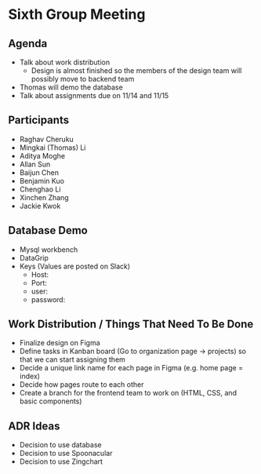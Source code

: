 # Sixth Group Meeting

## Agenda
* Talk about work distribution
  * Design is almost finished so the members of the design team will possibly move to backend team
* Thomas will demo the database
* Talk about assignments due on 11/14 and 11/15

## Participants
* Raghav Cheruku
* Mingkai (Thomas) Li
* Aditya Moghe
* Allan Sun
* Baijun Chen
* Benjamin Kuo
* Chenghao Li
* Xinchen Zhang
* Jackie Kwok

## Database Demo
* Mysql workbench
* DataGrip
* Keys (Values are posted on Slack)
  * Host: 
  * Port: 
  * user: 
  * password: 

## Work Distribution / Things That Need To Be Done
* Finalize design on Figma
* Define tasks in Kanban board (Go to organization page -> projects) so that we can start assigning them
* Decide a unique link name for each page in Figma (e.g. home page = index)
* Decide how pages route to each other
* Create a branch for the frontend team to work on (HTML, CSS, and basic components)

## ADR Ideas
* Decision to use database
* Decision to use Spoonacular
* Decision to use Zingchart